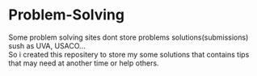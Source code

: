 # Problem-Solving
Some problem solving sites dont store problems solutions(submissions) sush as UVA, USACO...    
So i created this repositery to store my some solutions that contains tips that may need at another time or help others.
